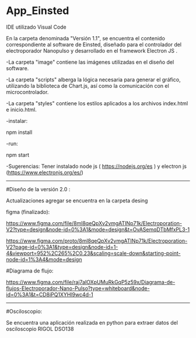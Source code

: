 # App_Einsted

IDE utilizado Visual Code

En la carpeta denominada "Versión 1.1", se encuentra el contenido correspondiente al software de Einsted, diseñado para el controlador del electroporador Nanopulso y desarrollado en el framework Electron JS .

-La carpeta "image" contiene las imágenes utilizadas en el diseño del software.

-La carpeta "scripts" alberga la lógica necesaria para generar el gráfico, utilizando la biblioteca de Chart.js, así como la comunicación con el microcontrolador.

-La carpeta "styles" contiene los estilos aplicados a los archivos index.html e inicio.html.

-instalar:

npm install

-run:

npm start

-Sugerencias: Tener instalado node js ( https://nodejs.org/es ) y electron js (https://www.electronjs.org/es/) 

-----------------------------------------------------------------------------------------------------------------------------------------------------------------------
#Diseño de la versión 2.0 :

Actualizaciones agregar se encuentra en la carpeta desing

figma (finalizado):

https://www.figma.com/file/8ml8qeQpXv2vmgATINp71k/Electroporation-V2?type=design&node-id=0%3A1&mode=design&t=OvASemqDTbMfxPL3-1

https://www.figma.com/proto/8ml8qeQpXv2vmgATINp71k/Electroporation-V2?page-id=0%3A1&type=design&node-id=1-4&viewport=952%2C265%2C0.23&scaling=scale-down&starting-point-node-id=1%3A4&mode=design

#Diagrama de flujo:

https://www.figma.com/file/raj7aIOXpUMuRkGqP5z59x/Diagrama-de-flujos-Electroporador-Nano-Pulso?type=whiteboard&node-id=0%3A1&t=CD8iPQ1XYHl9wc4d-1


-----------------------------------------------------------------------------------------------------------------------------------------------------------------------------------------
#Osciloscopio:

Se encuentra una aplicación realizada en python para extraer datos del osciloscopio RIGOL DSO138
